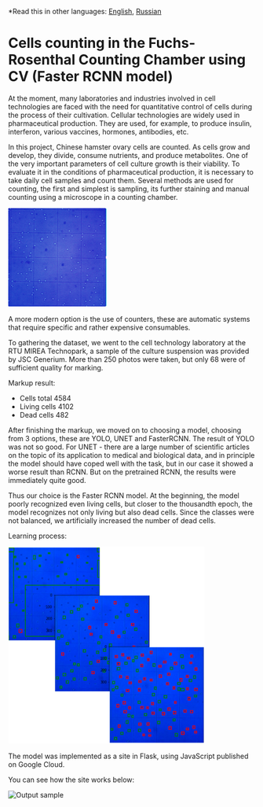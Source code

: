 *Read this in other languages: [English](README.md), [Russian](README.ru.md)

# Cells counting in the Fuchs-Rosenthal Counting Chamber using CV (Faster RCNN model)

At the moment, many laboratories and industries involved in cell technologies are faced with the need for quantitative control of cells during the process of their cultivation. Cellular technologies are widely used in pharmaceutical production. They are used, for example, to produce insulin, interferon, various vaccines, hormones, antibodies, etc.

In this project, Chinese hamster ovary cells are counted. As cells grow and develop, they divide, consume nutrients, and produce metabolites. One of the very important parameters of cell culture growth is their viability. To evaluate it in the conditions of pharmaceutical production, it is necessary to take daily cell samples and count them. Several methods are used for counting, the first and simplest is sampling, its further staining and manual counting using a microscope in a counting chamber.

<img src="https://github.com/njarkih/cells_counter/blob/main/presentation/cells_example.PNG" width="200" height="200">

A more modern option is the use of counters, these are automatic systems that require specific and rather expensive consumables.

To gathering the dataset, we went to the cell technology laboratory at the RTU MIREA Technopark, a sample of the culture suspension was provided by JSC Generium. More than 250 photos were taken, but only 68 were of sufficient quality for marking.

Markup result:
   - Cells total 4584
   - Living cells 4102
   - Dead cells 482

After finishing the markup, we moved on to choosing a model, choosing from 3 options, these are YOLO, UNET and FasterRCNN.
The result of YOLO was not so good. For UNET - there are a large number of scientific articles on the topic of its application to medical and biological data, and in principle the model should have coped well with the task, but in our case it showed a worse result than RCNN. But on the pretrained RCNN, the results were immediately quite good.

Thus our choice is the Faster RCNN model. At the beginning, the model poorly recognized even living cells, but closer to the thousandth epoch, the model recognizes not only living but also dead cells. Since the classes were not balanced, we artificially increased the number of dead cells.

Learning process:

<img src="https://github.com/njarkih/cells_counter/blob/main/presentation/learning_process.PNG" width="400" height="400">

The model was implemented as a site in Flask, using JavaScript published on Google Cloud.

You can see how the site works below:

![Output sample](https://github.com/njarkih/cells_counter/blob/main/presentation/Cells.gif)
